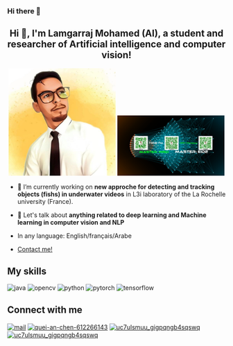 ### Hi there 👋
<h2 align="center">Hi 👋, I'm Lamgarraj Mohamed (AI), a student and researcher of Artificial intelligence and computer vision!</h2>

<p align="center">
  <img src="https://github.com/lmgrj/lmgrj/blob/main/lmgrj.jpeg" width="49%" />
  <img src="https://github.com/lmgrj/lmgrj/blob/main/linkedqr.jpg" width="49%" />
</p>

- 🔭 I’m currently working on **new approche for detecting and tracking objects (fishs) in underwater videos** in L3i laboratory of the La Rochelle university (France).

- 💬 Let's talk about **anything related to deep learning and Machine learning in computer vision and NLP**

- In any language: English/français/Arabe

- [Contact me!](https://github.com/lmgrj/lmgrj/issues)

## My skills
<p align="left">
  
  <img src="https://img.icons8.com/dusk/64/000000/java-coffee-cup-logo.png" alt="java" width="50" height="50"/>
  <img src="https://www.vectorlogo.zone/logos/opencv/opencv-icon.svg" alt="opencv" width="50" height="50"/>
  <img src="https://img.icons8.com/dusk/64/000000/python.png" alt="python" width="50" height="50"/>
  <img src="https://www.vectorlogo.zone/logos/pytorch/pytorch-icon.svg" alt="pytorch" width="50" height="50"/>
  <img src="https://www.vectorlogo.zone/logos/tensorflow/tensorflow-icon.svg" alt="tensorflow" width="50" height="50"/>
</p>


## Connect with me
<p align="left">
  <a href="mailto:mohamedlmgrj@gmail.com" target="blank"><img align="center" src="https://img.icons8.com/clouds/100/000000/gmail.png" alt="mail" height="50" width="50" /></a>
  <a href="https://www.linkedin.com/in/mohamed-lamgarraj-61b3341a3/" target="blank"><img align="center" src="https://img.icons8.com/cute-clipart/64/000000/linkedin.png" alt="quei-an-chen-612266143" height="50" width="50" /></a>
  <a href="https://www.youtube.com/channel/UCyq2YUuwGHgOZgCsdehvd_g" target="blank"><img align="center" src="https://img.icons8.com/cute-clipart/64/000000/youtube.png" alt="uc7ulsmuu_gigpqngb4sqswq" height="50" width="50" /></a>
  <a href="https://www.kaggle.com/mohamedlamgarraj" target="blank"><img align="center" src="https://img.icons8.com/cute-clipart/64/000000/twitter.png" alt="uc7ulsmuu_gigpqngb4sqswq" height="50" width="50" /></a>
</p>
